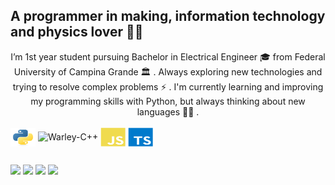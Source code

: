 ## A programmer in making, information technology and physics lover 🧑‍💻

<div style="text-align: center;">
  I’m 1st year student pursuing Bachelor in Electrical Engineer 🎓 from Federal University of Campina Grande 🏛️ . Always exploring new technologies and trying to resolve complex problems ⚡️ . I'm currently learning and improving my programming skills with Python, but always thinking about new languages 🧑‍💻 .
</div>

<div style="display: inline_block"><br>
  <img align="center" alt="Warley-Python" height="30" width="40" src="https://raw.githubusercontent.com/devicons/devicon/master/icons/python/python-original.svg">
  <img align="center" alt="Warley-C++" height="30" width="40" src="https://cdn.jsdelivr.net/gh/devicons/devicon@latest/icons/cplusplus/cplusplus-original.svg" >
  <img align="center" alt="Warley-Js" height="30" width="40" src="https://raw.githubusercontent.com/devicons/devicon/master/icons/javascript/javascript-plain.svg">
  <img align="center" alt="Warley-Ts" height="30" width="40" src="https://raw.githubusercontent.com/devicons/devicon/master/icons/typescript/typescript-plain.svg">
</div>

##

<div> 
  <a href="https://instagram.com/warleyy_b" target="_blank"><img src="https://img.shields.io/badge/-Instagram-%23E4405F?style=for-the-badge&logo=instagram&logoColor=white" target="_blank"></a>
 <a href="Warleyy_B" target="_blank"><img src="https://img.shields.io/badge/Discord-7289DA?style=for-the-badge&logo=discord&logoColor=white" target="_blank"></a> 
  <a href = "mailto:warleyyb17@gmail.com"><img src="https://img.shields.io/badge/-Gmail-%23333?style=for-the-badge&logo=gmail&logoColor=white" target="_blank"></a>
  <a href="https://www.linkedin.com/in/warleybarbosa" target="_blank"><img src="https://img.shields.io/badge/-LinkedIn-%230077B5?style=for-the-badge&logo=linkedin&logoColor=white" target="_blank"></a>
  
</div>
